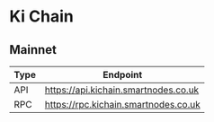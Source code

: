 # Ki Chain
## Mainnet
Type | Endpoint
------------ | -------------
API | https://api.kichain.smartnodes.co.uk
RPC | https://rpc.kichain.smartnodes.co.uk
